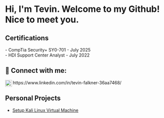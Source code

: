 <h1>Hi, I'm Tevin. Welcome to my Github! Nice to meet you. </h1>

<h2>Certifications</h2>
- CompTia Security+ SY0-701 - July 2025 <br/>
- HDI Support Center Analyst - July 2022


<h2> 🤳 Connect with me:</h2>

<img align="left" alt="JoshMadakor | LinkedIn" width="22px" src="https://cdn.jsdelivr.net/npm/simple-icons@v3/icons/linkedin.svg" />
https://www.linkedin.com/in/tevin-falkner-36aa7468/


<h2> Personal Projects</h2>

- [Setup Kali Linux Virtual Machine](https://github.com/TevinFa/SetupKaliLinuxVM)

<!--

- 🔭 I’m currently working on ...
- 🌱 I’m currently learning ...
- 👯 I’m looking to collaborate on ...
- 🤔 I’m looking for help with ...
- 💬 Ask me about ...
- 📫 How to reach me: ...
- 😄 Pronouns: ...
- ⚡ Fun fact: ...
-->
